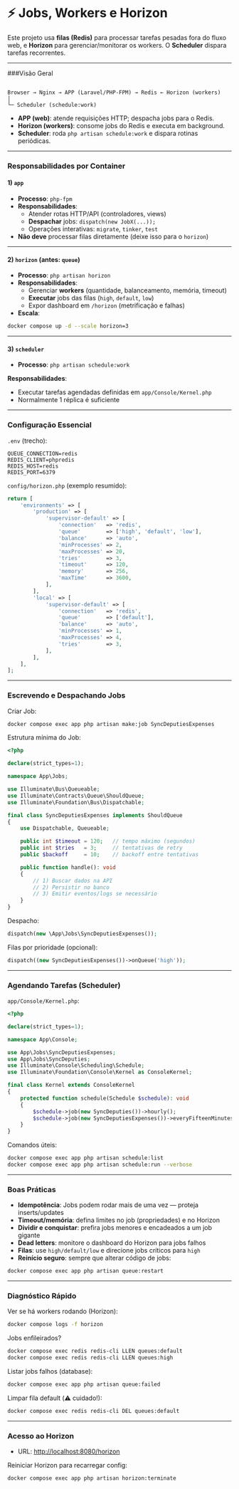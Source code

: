 # ⚡ Jobs, Workers e Horizon

Este projeto usa **filas (Redis)** para processar tarefas pesadas fora do fluxo web, e **Horizon** para gerenciar/monitorar os workers. O **Scheduler** dispara tarefas recorrentes.

---

###Visão Geral

```

Browser → Nginx → APP (Laravel/PHP-FPM) → Redis ← Horizon (workers)
│
└─ Scheduler (schedule:work)

````

- **APP (web)**: atende requisições HTTP; despacha jobs para o Redis.
- **Horizon (workers)**: consome jobs do Redis e executa em background.
- **Scheduler**: roda `php artisan schedule:work` e dispara rotinas periódicas.

---

### Responsabilidades por Container

#### 1) `app`

- **Processo**: `php-fpm`
- **Responsabilidades**:
  - Atender rotas HTTP/API (controladores, views)
  - **Despachar** jobs: `dispatch(new JobX(...));`
  - Operações interativas: `migrate`, `tinker`, `test`
- **Não deve** processar filas diretamente (deixe isso para o `horizon`)

---

#### 2) `horizon` (antes: `queue`)

- **Processo**: `php artisan horizon`
- **Responsabilidades**:
  - Gerenciar **workers** (quantidade, balanceamento, memória, timeout)
  - **Executar** jobs das filas (`high`, `default`, `low`)
  - Expor dashboard em `/horizon` (metrificação e falhas)
- **Escala**:

```bash
docker compose up -d --scale horizon=3
````

---

#### 3) `scheduler`

* **Processo**: `php artisan schedule:work`

**Responsabilidades**:

* Executar tarefas agendadas definidas em `app/Console/Kernel.php`
* Normalmente 1 réplica é suficiente

---

### Configuração Essencial

`.env` (trecho):

```env
QUEUE_CONNECTION=redis
REDIS_CLIENT=phpredis
REDIS_HOST=redis
REDIS_PORT=6379
```

`config/horizon.php` (exemplo resumido):

```php
return [
    'environments' => [
        'production' => [
            'supervisor-default' => [
                'connection'   => 'redis',
                'queue'        => ['high', 'default', 'low'],
                'balance'      => 'auto',
                'minProcesses' => 2,
                'maxProcesses' => 20,
                'tries'        => 3,
                'timeout'      => 120,
                'memory'       => 256,
                'maxTime'      => 3600,
            ],
        ],
        'local' => [
            'supervisor-default' => [
                'connection'   => 'redis',
                'queue'        => ['default'],
                'balance'      => 'auto',
                'minProcesses' => 1,
                'maxProcesses' => 4,
                'tries'        => 3,
            ],
        ],
    ],
];
```

---

### Escrevendo e Despachando Jobs

Criar Job:

```bash
docker compose exec app php artisan make:job SyncDeputiesExpenses
```

Estrutura mínima do Job:

```php
<?php

declare(strict_types=1);

namespace App\Jobs;

use Illuminate\Bus\Queueable;
use Illuminate\Contracts\Queue\ShouldQueue;
use Illuminate\Foundation\Bus\Dispatchable;

final class SyncDeputiesExpenses implements ShouldQueue
{
    use Dispatchable, Queueable;

    public int $timeout = 120;   // tempo máximo (segundos)
    public int $tries   = 3;     // tentativas de retry
    public $backoff     = 10;    // backoff entre tentativas

    public function handle(): void
    {
        // 1) Buscar dados na API
        // 2) Persistir no banco
        // 3) Emitir eventos/logs se necessário
    }
}
```

Despacho:

```php
dispatch(new \App\Jobs\SyncDeputiesExpenses());
```

Filas por prioridade (opcional):

```php
dispatch((new SyncDeputiesExpenses())->onQueue('high'));
```

---

### Agendando Tarefas (Scheduler)

`app/Console/Kernel.php`:

```php
<?php

declare(strict_types=1);

namespace App\Console;

use App\Jobs\SyncDeputiesExpenses;
use App\Jobs\SyncDeputies;
use Illuminate\Console\Scheduling\Schedule;
use Illuminate\Foundation\Console\Kernel as ConsoleKernel;

final class Kernel extends ConsoleKernel
{
    protected function schedule(Schedule $schedule): void
    {
        $schedule->job(new SyncDeputies())->hourly();
        $schedule->job(new SyncDeputiesExpenses())->everyFifteenMinutes();
    }
}
```

Comandos úteis:

```bash
docker compose exec app php artisan schedule:list
docker compose exec app php artisan schedule:run --verbose
```

---

### Boas Práticas

* **Idempotência**: Jobs podem rodar mais de uma vez — proteja inserts/updates
* **Timeout/memória**: defina limites no job (propriedades) e no Horizon
* **Dividir e conquistar**: prefira jobs menores e encadeados a um job gigante
* **Dead letters**: monitore o dashboard do Horizon para jobs falhos
* **Filas**: use `high/default/low` e direcione jobs críticos para `high`
* **Reinício seguro**: sempre que alterar código de jobs:

```bash
docker compose exec app php artisan queue:restart
```

---

### Diagnóstico Rápido

Ver se há workers rodando (Horizon):

```bash
docker compose logs -f horizon
```

Jobs enfileirados?

```bash
docker compose exec redis redis-cli LLEN queues:default
docker compose exec redis redis-cli LLEN queues:high
```

Listar jobs falhos (database):

```bash
docker compose exec app php artisan queue:failed
```

Limpar fila default (⚠️ cuidado!):

```bash
docker compose exec redis redis-cli DEL queues:default
```

---

### Acesso ao Horizon

* URL: [http://localhost:8080/horizon](http://localhost:8080/horizon)

Reiniciar Horizon para recarregar config:

```bash
docker compose exec app php artisan horizon:terminate
```